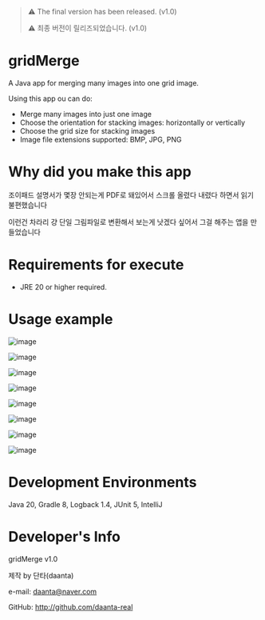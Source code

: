 
> ⚠️ The final version has been released. (v1.0)
>
> ⚠️ 최종 버전이 릴리즈되었습니다. (v1.0)


# gridMerge
A Java app for merging many images into one grid image.

Using this app ou can do:

- Merge many images into just one image
- Choose the orientation for stacking images: horizontally or vertically
- Choose the grid size for stacking images
- Image file extensions supported: BMP, JPG, PNG

# Why did you make this app

조이패드 설명서가 몇장 안되는게 PDF로 돼있어서 스크롤 올렸다 내렸다 하면서 읽기 불편했습니다

이런건 차라리 걍 단일 그림파일로 변환해서 보는게 낫겠다 싶어서 그걸 해주는 앱을 만들었습니다

# Requirements for execute

- JRE 20 or higher required.

# Usage example

![image](https://github.com/daanta-real/gridMerge/assets/84055731/c0321975-c8db-4a5d-b1fe-c9ce57b97cf4)

![image](https://github.com/daanta-real/gridMerge/assets/84055731/1161ccf4-ab57-4db8-8598-ed48c00ac8b2)

![image](https://github.com/daanta-real/gridMerge/assets/84055731/270b10d0-06b9-4930-9426-02afa50281ca)

![image](https://github.com/daanta-real/gridMerge/assets/84055731/cbd8dc4d-a5aa-481d-86f4-e4f21e9b3d61)

![image](https://github.com/daanta-real/gridMerge/assets/84055731/8a138e85-fbbf-49fc-982e-b2fdbb693750)

![image](https://github.com/daanta-real/gridMerge/assets/84055731/1ba8b3f6-9115-41ac-8a83-eeb15f230df8)

![image](https://github.com/daanta-real/gridMerge/assets/84055731/3c65df06-e1f2-438b-b4c9-fd639fb1a5b4)

![image](https://github.com/daanta-real/gridMerge/assets/84055731/8e9df3a5-bc63-46b0-99b8-53770b79239e)


# Development Environments

Java 20, Gradle 8, Logback 1.4, JUnit 5, IntelliJ

# Developer's Info

gridMerge v1.0

제작 by 단타(daanta)

e-mail: daanta@naver.com

GitHub: http://github.com/daanta-real

